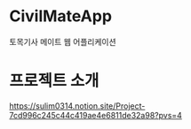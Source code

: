 # CivilMateApp
토목기사 메이트 웹 어플리케이션

# 프로젝트 소개
https://sulim0314.notion.site/Project-7cd996c245c44c419ae4e6811de32a98?pvs=4
